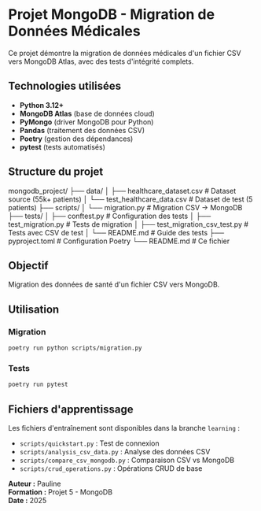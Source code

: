 # Projet MongoDB - Migration de Données Médicales

Ce projet démontre la migration de données médicales d'un fichier CSV vers MongoDB Atlas, avec des tests d'intégrité complets.

## Technologies utilisées

- **Python 3.12+**
- **MongoDB Atlas** (base de données cloud)
- **PyMongo** (driver MongoDB pour Python)
- **Pandas** (traitement des données CSV)
- **Poetry** (gestion des dépendances)
- **pytest** (tests automatisés)

## Structure du projet

mongodb_project/
├── data/
│ ├── healthcare_dataset.csv # Dataset source (55k+ patients)
│ └── test_healthcare_data.csv # Dataset de test (5 patients)
├── scripts/
│ └── migration.py # Migration CSV → MongoDB
├── tests/
│ ├── conftest.py # Configuration des tests
│ ├── test_migration.py # Tests de migration
│ ├── test_migration_csv_test.py # Tests avec CSV de test
│ └── README.md # Guide des tests
├── pyproject.toml # Configuration Poetry
└── README.md # Ce fichier


## Objectif

Migration des données de santé d'un fichier CSV vers MongoDB.

## Utilisation

### Migration
```bash
poetry run python scripts/migration.py
```

### Tests
```bash
poetry run pytest
```

## Fichiers d'apprentissage

Les fichiers d'entraînement sont disponibles dans la branche `learning` :
- `scripts/quickstart.py` : Test de connexion
- `scripts/analysis_csv_data.py` : Analyse des données CSV
- `scripts/compare_csv_mongodb.py` : Comparaison CSV vs MongoDB
- `scripts/crud_operations.py` : Opérations CRUD de base

**Auteur :** Pauline  
**Formation :** Projet 5 - MongoDB  
**Date :** 2025